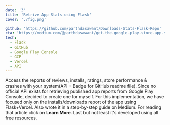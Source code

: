```yaml
---
date: '3'
title: 'Retrive App Stats using Flask'
cover: './fig.png'

github: 'https://github.com/parthdasawant/Downloads-Stats-Flask-Repo'
cta: 'https://medium.com/@parthdasawant/get-the-google-play-store-app-stats-in-4-steps-b5a181c8e542'
tech:
  - Flask
  - GitHub
  - Google Play Console
  - GCP
  - Vercel
  - API
---
```


Access the reports of reviews, installs, ratings, store performance & crashes with your system(API + Badge for GitHub readme file). Since no official API exists for retrieving published app reports from Google Play Console, decided to create one for myself. For this implementation, we have focused only on the installs/downloads report of the app using Flask+Vercel. Also wrote it in a step-by-step guide on Medium. For reading that article click on **Learn More**. Last but not least it's developed using all free resources.
